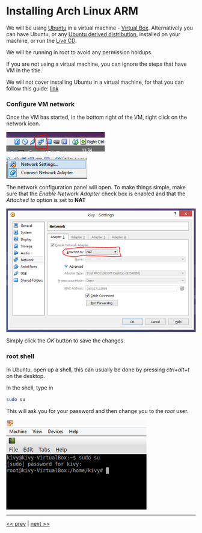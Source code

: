# Installing Arch Linux ARM

We will be using [Ubuntu](http://www.ubuntu.com/download/desktop) in a virtual machine - [Virtual Box](https://www.virtualbox.org).
Alternatively you can have Ubuntu, or any [Ubuntu derived distribution][1], installed on your machine, or run the [Live CD](http://www.ubuntu.com/download/desktop/try-ubuntu-before-you-install).

We will be running in root to avoid any permission holdups.

If you are not using a virtual machine, you can ignore the steps that have VM in the title.

We will not cover installing Ubuntu in a virtual machine, for that you can follow this guide: [link](https://askubuntu.com/questions/142549/how-to-install-ubuntu-on-virtualbox)

### Configure VM network

Once the VM has started, in the bottom right of the VM, right click on the network icon.

<a href="https://github.com/bliz937/piDoop/blob/master/1%20-%20Installing%20Arch/images/1.png"><img src="https://raw.githubusercontent.com/bliz937/piDoop/master/1%20-%20Installing%20Arch/images/1.png" alt="Virtual box network icon" align="middle" /></a>

<a href="https://github.com/bliz937/piDoop/blob/master/1%20-%20Installing%20Arch/images/2.png"><img src="https://raw.githubusercontent.com/bliz937/piDoop/master/1%20-%20Installing%20Arch/images/2.png" alt="Virtual box opening network configuration" align="middle" /></a>

The network configuration panel will open. To make things simple, make sure that the *Enable Network Adapter* check box is enabled and that the *Attached to* option is set to **NAT**

<a href="https://github.com/bliz937/piDoop/blob/master/1%20-%20Installing%20Arch/images/3.png"><img src="https://raw.githubusercontent.com/bliz937/piDoop/master/1%20-%20Installing%20Arch/images/3.png" alt="Virtual box network attached to NAT" align="middle" /></a>

Simply click the *OK* button to save the changes.


### root shell

In Ubuntu, open up a shell, this can usually be done by pressing *ctrl*+*alt*+*t* on the desktop.

In the shell, type in

```bash
sudo su
```

This will ask you for your password and then change you to the *root* user.

<a href="https://github.com/bliz937/piDoop/blob/master/1%20-%20Installing%20Arch/images/4.png"><img src="https://raw.githubusercontent.com/bliz937/piDoop/master/1%20-%20Installing%20Arch/images/4.png" alt="Linux sudo su to root" align="middle" /></a>

---

[<< prev](https://github.com/bliz937/piDoop/blob/master/0%20-%20Requirements/README.md#minimum-requirements) | [next >>]()

[1]: https://en.wikipedia.org/wiki/Category:Ubuntu_(operating_system)_derivatives
